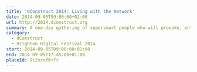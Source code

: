 ```yaml
---
title: 'dConstruct 2014: Living with the Network'
date: 2014-09-05T09:00:00+01:00
url: http://2014.dconstruct.org
summary: A one-day gathering of supersmart people who will provoke, entertain, and stimulate you with their thoughts on this year’s theme of “Living With The Network”.
category:
  - dConstruct
  - Brighton Digital Festival 2014
start: 2014-09-05T09:00:00+01:00
end: 2014-09-05T17:45:00+01:00
placeId: 9c2xrvf6+fr
---
```

